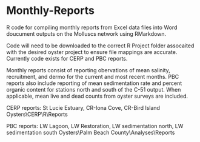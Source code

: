 # Monthly-Reports
R code for compiling monthly reports from Excel data files into Word doucument outputs on the Molluscs network using RMarkdown. 

Code will need to be downloaded to the correct R Project folder assocaited with the desired oyster project to ensure file mappings are accurate. Currently code exists for CERP and PBC reports.

Monthly reports consist of reporting obervations of mean salinity, recruitment, and dermo for the current and most recent months. PBC reports also include reporting of mean sedimentation rate and percent organic content for stations north and south of the C-51 output. When applicable, mean live and dead counts from oyster surveys are included. 


CERP reports: St Lucie Estuary, CR-Iona Cove, CR-Bird Island
Oysters\CERP\R\Reports

PBC reports: LW Lagoon, LW Restoration, LW sedimentation north, LW sedimentation south
Oysters\Palm Beach County\Analyses\Reports
